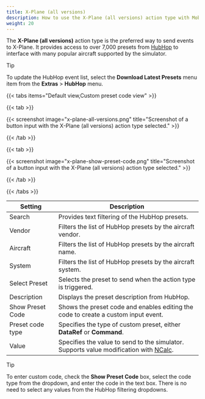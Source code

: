 ```yaml
---
title: X-Plane (all versions)
description: How to use the X-Plane (all versions) action type with MobiFlight.
weight: 20
---
```


The **X-Plane (all versions)** action type is the preferred way to send events to X-Plane. It provides access to over 7,000 presets from [HubHop](https://www.hubhop.com/) to interface with many popular aircraft supported by the simulator.

> [!TIP]
> To update the HubHop event list, select the **Download Latest Presets** menu item from the **Extras** > **HubHop** menu.

{{< tabs items="Default view,Custom preset code view" >}}

{{< tab >}}

{{< screenshot image="x-plane-all-versions.png" title="Screenshot of a button input with the X-Plane (all versions) action type selected." >}}

{{< /tab >}}

{{< tab >}}

{{< screenshot image="x-plane-show-preset-code.png" title="Screenshot of a button input with the X-Plane (all versions) action type selected." >}}

{{< /tab >}}

{{< /tabs >}}

| Setting          | Description                                                                                                                   |
| ---------------- | ----------------------------------------------------------------------------------------------------------------------------- |
| Search           | Provides text filtering of the HubHop presets.                                                                                |
| Vendor           | Filters the list of HubHop presets by the aircraft vendor.                                                                    |
| Aircraft         | Filters the list of HubHop presets by the aircraft name.                                                                      |
| System           | Filters the list of HubHop presets by the aircraft system.                                                                    |
| Select Preset    | Selects the preset to send when the action type is triggered.                                                                 |
| Description      | Displays the preset description from HubHop.                                                                                  |
| Show Preset Code | Shows the preset code and enables editing the code to create a custom input event.                                            |
| Preset code type | Specifies the type of custom preset, either **DataRef** or **Command**.                                                       |
| Value            | Specifies the value to send to the simulator. Supports value modification with [NCalc](/guides/modifying-values-with-ncalc/). |

> [!TIP]
> To enter custom code, check the **Show Preset Code** box, select the code type from the dropdown, and enter the code in the text box. There is no need to select any values from the HubHop filtering dropdowns.
